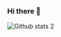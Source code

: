 ### Hi there 👋

<!--
**Emin-Yildiz/Emin-Yildiz** is a ✨ _special_ ✨ repository because its `README.md` (this file) appears on your GitHub profile.



Here are some ideas to get you started:

- 🔭 I’m currently working on ...
- 🌱 I’m currently learning ...
- 👯 I’m looking to collaborate on ...
- 🤔 I’m looking for help with ...
- 💬 Ask me about ...
- 📫 How to reach me: ...
- 😄 Pronouns: ...
- ⚡ Fun fact: ...
-->

<!--
https://camo.githubusercontent.com/f9ab3af0482570a32a73d256b071bbad03ca96df338f95f0297e775a8b53babd/68747470733a2f2f6d656469612e67697068792e636f6d2f6d656469612f337a79573442414f6d356878795144714a372f67697068792e676966
-->

![Github stats 2](https://github-readme-stats.vercel.app/api?username=Emin-Yildiz&show_icons=true&theme=radical)
